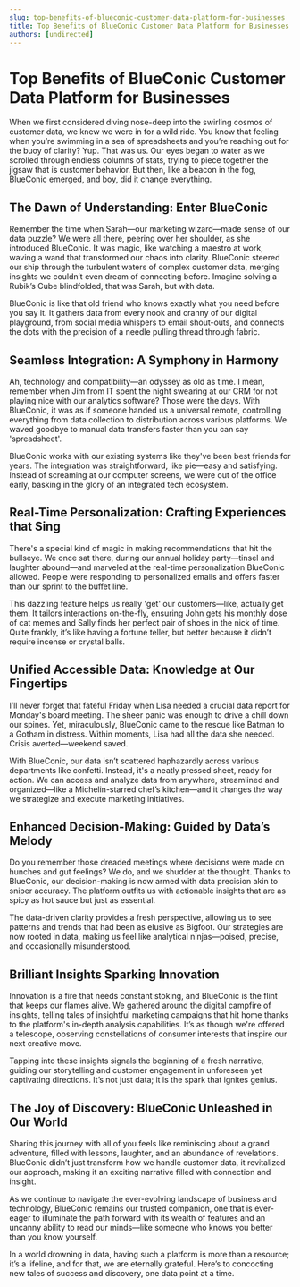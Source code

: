```yaml
---
slug: top-benefits-of-blueconic-customer-data-platform-for-businesses
title: Top Benefits of BlueConic Customer Data Platform for Businesses
authors: [undirected]
---
```



# Top Benefits of BlueConic Customer Data Platform for Businesses

When we first considered diving nose-deep into the swirling cosmos of customer data, we knew we were in for a wild ride. You know that feeling when you’re swimming in a sea of spreadsheets and you’re reaching out for the buoy of clarity? Yup. That was us. Our eyes began to water as we scrolled through endless columns of stats, trying to piece together the jigsaw that is customer behavior. But then, like a beacon in the fog, BlueConic emerged, and boy, did it change everything.

## The Dawn of Understanding: Enter BlueConic

Remember the time when Sarah—our marketing wizard—made sense of our data puzzle? We were all there, peering over her shoulder, as she introduced BlueConic. It was magic, like watching a maestro at work, waving a wand that transformed our chaos into clarity. BlueConic steered our ship through the turbulent waters of complex customer data, merging insights we couldn’t even dream of connecting before. Imagine solving a Rubik’s Cube blindfolded, that was Sarah, but with data.

BlueConic is like that old friend who knows exactly what you need before you say it. It gathers data from every nook and cranny of our digital playground, from social media whispers to email shout-outs, and connects the dots with the precision of a needle pulling thread through fabric.

## Seamless Integration: A Symphony in Harmony

Ah, technology and compatibility—an odyssey as old as time. I mean, remember when Jim from IT spent the night swearing at our CRM for not playing nice with our analytics software? Those were the days. With BlueConic, it was as if someone handed us a universal remote, controlling everything from data collection to distribution across various platforms. We waved goodbye to manual data transfers faster than you can say 'spreadsheet'.

BlueConic works with our existing systems like they've been best friends for years. The integration was straightforward, like pie—easy and satisfying. Instead of screaming at our computer screens, we were out of the office early, basking in the glory of an integrated tech ecosystem.

## Real-Time Personalization: Crafting Experiences that Sing

There's a special kind of magic in making recommendations that hit the bullseye. We once sat there, during our annual holiday party—tinsel and laughter abound—and marveled at the real-time personalization BlueConic allowed. People were responding to personalized emails and offers faster than our sprint to the buffet line.

This dazzling feature helps us really 'get' our customers—like, actually get them. It tailors interactions on-the-fly, ensuring John gets his monthly dose of cat memes and Sally finds her perfect pair of shoes in the nick of time. Quite frankly, it’s like having a fortune teller, but better because it didn’t require incense or crystal balls.

## Unified Accessible Data: Knowledge at Our Fingertips

I’ll never forget that fateful Friday when Lisa needed a crucial data report for Monday's board meeting. The sheer panic was enough to drive a chill down our spines. Yet, miraculously, BlueConic came to the rescue like Batman to a Gotham in distress. Within moments, Lisa had all the data she needed. Crisis averted—weekend saved.

With BlueConic, our data isn’t scattered haphazardly across various departments like confetti. Instead, it's a neatly pressed sheet, ready for action. We can access and analyze data from anywhere, streamlined and organized—like a Michelin-starred chef’s kitchen—and it changes the way we strategize and execute marketing initiatives.

## Enhanced Decision-Making: Guided by Data’s Melody

Do you remember those dreaded meetings where decisions were made on hunches and gut feelings? We do, and we shudder at the thought. Thanks to BlueConic, our decision-making is now armed with data precision akin to sniper accuracy. The platform outfits us with actionable insights that are as spicy as hot sauce but just as essential.

The data-driven clarity provides a fresh perspective, allowing us to see patterns and trends that had been as elusive as Bigfoot. Our strategies are now rooted in data, making us feel like analytical ninjas—poised, precise, and occasionally misunderstood.

## Brilliant Insights Sparking Innovation

Innovation is a fire that needs constant stoking, and BlueConic is the flint that keeps our flames alive. We gathered around the digital campfire of insights, telling tales of insightful marketing campaigns that hit home thanks to the platform's in-depth analysis capabilities. It’s as though we're offered a telescope, observing constellations of consumer interests that inspire our next creative move.

Tapping into these insights signals the beginning of a fresh narrative, guiding our storytelling and customer engagement in unforeseen yet captivating directions. It’s not just data; it is the spark that ignites genius.

## The Joy of Discovery: BlueConic Unleashed in Our World

Sharing this journey with all of you feels like reminiscing about a grand adventure, filled with lessons, laughter, and an abundance of revelations. BlueConic didn’t just transform how we handle customer data, it revitalized our approach, making it an exciting narrative filled with connection and insight.

As we continue to navigate the ever-evolving landscape of business and technology, BlueConic remains our trusted companion, one that is ever-eager to illuminate the path forward with its wealth of features and an uncanny ability to read our minds—like someone who knows you better than you know yourself.

In a world drowning in data, having such a platform is more than a resource; it’s a lifeline, and for that, we are eternally grateful. Here’s to concocting new tales of success and discovery, one data point at a time.